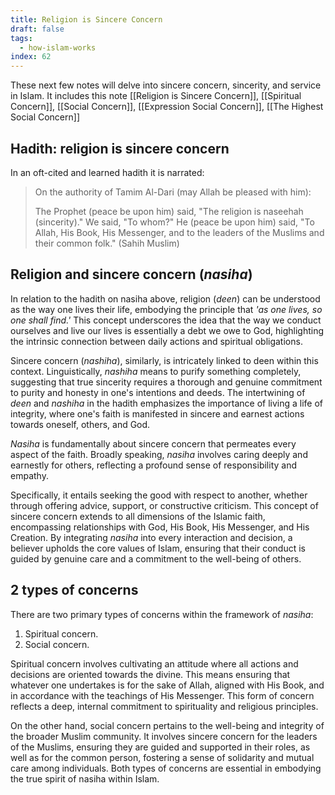```yaml
---
title: Religion is Sincere Concern
draft: false
tags:
  - how-islam-works
index: 62
---
```

These next few notes will delve into sincere concern, sincerity, and service in Islam. It includes this note [[Religion is Sincere Concern]], [[Spiritual Concern]], [[Social Concern]], [[Expression Social Concern]], [[The Highest Social Concern]]

## Hadith: religion is sincere concern 

In an oft-cited and learned hadith it is narrated: 

> On the authority of Tamim Al-Dari (may Allah be pleased with him): 
> 
> The Prophet (peace be upon him) said, "The religion is naseehah (sincerity)." We said, "To whom?" He (peace be upon him) said, "To Allah, His Book, His Messenger, and to the leaders of the Muslims and their common folk." (Sahih Muslim)

## Religion and sincere concern (*nasiha*)

In relation to the hadith on nasiha above, religion (*deen*) can be understood as the way one lives their life, embodying the principle that *'as one lives, so one shall find.'* This concept underscores the idea that the way we conduct ourselves and live our lives is essentially a debt we owe to God, highlighting the intrinsic connection between daily actions and spiritual obligations. 

Sincere concern (*nashiha*), similarly, is intricately linked to deen within this context. Linguistically, *nashiha* means to purify something completely, suggesting that true sincerity requires a thorough and genuine commitment to purity and honesty in one's intentions and deeds. The intertwining of *deen* and *nashiha* in the hadith emphasizes the importance of living a life of integrity, where one's faith is manifested in sincere and earnest actions towards oneself, others, and God.

*Nasiha* is fundamentally about sincere concern that permeates every aspect of the faith. Broadly speaking, *nasiha* involves caring deeply and earnestly for others, reflecting a profound sense of responsibility and empathy. 

Specifically, it entails seeking the good with respect to another, whether through offering advice, support, or constructive criticism. This concept of sincere concern extends to all dimensions of the Islamic faith, encompassing relationships with God, His Book, His Messenger, and His Creation. By integrating *nasiha* into every interaction and decision, a believer upholds the core values of Islam, ensuring that their conduct is guided by genuine care and a commitment to the well-being of others.

## 2 types of concerns

There are two primary types of concerns within the framework of *nasiha*:

1. Spiritual concern. 
2. Social concern. 

Spiritual concern involves cultivating an attitude where all actions and decisions are oriented towards the divine. This means ensuring that whatever one undertakes is for the sake of Allah, aligned with His Book, and in accordance with the teachings of His Messenger. This form of concern reflects a deep, internal commitment to spirituality and religious principles. 

On the other hand, social concern pertains to the well-being and integrity of the broader Muslim community. It involves sincere concern for the leaders of the Muslims, ensuring they are guided and supported in their roles, as well as for the common person, fostering a sense of solidarity and mutual care among individuals. Both types of concerns are essential in embodying the true spirit of nasiha within Islam.


